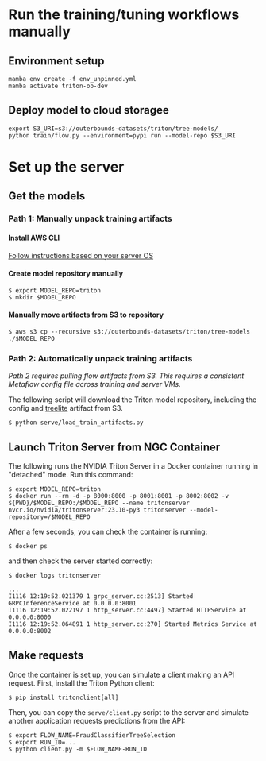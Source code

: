 # Run the training/tuning workflows manually

## Environment setup
```
mamba env create -f env_unpinned.yml
mamba activate triton-ob-dev
```

## Deploy model to cloud storagee
```
export S3_URI=s3://outerbounds-datasets/triton/tree-models/
python train/flow.py --environment=pypi run --model-repo $S3_URI
```

# Set up the server

## Get the models

### Path 1: Manually unpack training artifacts

#### Install AWS CLI
[Follow instructions based on your server OS](https://docs.aws.amazon.com/cli/latest/userguide/getting-started-install.html)

#### Create model repository manually
```
$ export MODEL_REPO=triton
$ mkdir $MODEL_REPO
```

#### Manually move artifacts from S3 to repository
```
$ aws s3 cp --recursive s3://outerbounds-datasets/triton/tree-models ./$MODEL_REPO
```

### Path 2: Automatically unpack training artifacts
*Path 2 requires pulling flow artifacts from S3. This requires a consistent Metaflow config file across training and server VMs.*

The following script will download the Triton model repository, including the config and [treelite](https://treelite.readthedocs.io/en/latest/) artifact from S3.
```
$ python serve/load_train_artifacts.py
```

## Launch Triton Server from NGC Container
The following runs the NVIDIA Triton Server in a Docker container running in "detached" mode. Run this command:
```
$ export MODEL_REPO=triton
$ docker run --rm -d -p 8000:8000 -p 8001:8001 -p 8002:8002 -v ${PWD}/$MODEL_REPO:/$MODEL_REPO --name tritonserver nvcr.io/nvidia/tritonserver:23.10-py3 tritonserver --model-repository=/$MODEL_REPO
```

After a few seconds, you can check the container is running:
```
$ docker ps
```
and then check the server started correctly:
```
$ docker logs tritonserver

...
I1116 12:19:52.021379 1 grpc_server.cc:2513] Started GRPCInferenceService at 0.0.0.0:8001
I1116 12:19:52.022197 1 http_server.cc:4497] Started HTTPService at 0.0.0.0:8000
I1116 12:19:52.064891 1 http_server.cc:270] Started Metrics Service at 0.0.0.0:8002
```

## Make requests
Once the container is set up, you can simulate a client making an API request.
First, install the Triton Python client:
```
$ pip install tritonclient[all]
```
Then, you can copy the `serve/client.py` script to the server and simulate another application requests predictions from the API:
```
$ export FLOW_NAME=FraudClassifierTreeSelection
$ export RUN_ID=... 
$ python client.py -m $FLOW_NAME-RUN_ID
```